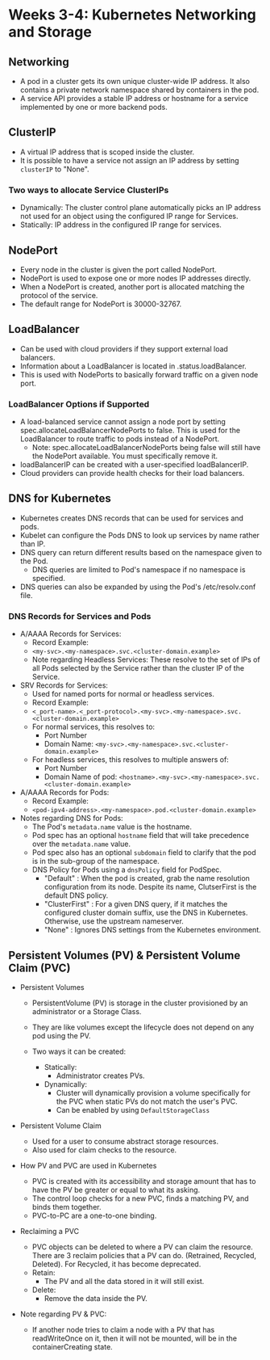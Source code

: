 # Weeks 3-4: **Kubernetes Networking and Storage**

## Networking

* A pod in a cluster gets its own unique cluster-wide IP address. It also contains a private network namespace shared by containers in the pod.
* A service API provides a stable IP address or hostname for a service implemented by one or more backend pods.

## ClusterIP

* A virtual IP address that is scoped inside the cluster.
* It is possible to have a service not assign an IP address by setting ``clusterIP`` to "None".

### Two ways to allocate Service ClusterIPs

* Dynamically: The cluster control plane automatically picks an IP address not used for an object using the
  configured IP range for Services.
* Statically: IP address in the configured IP range for services.

## NodePort

* Every node in the cluster is given the port called NodePort.
* NodePort is used to expose one or more nodes IP addresses directly.
* When a NodePort is created, another port is allocated matching the protocol of the service.
* The default range for NodePort is 30000-32767.

## LoadBalancer

* Can be used with cloud providers if they support external load balancers.
* Information about a LoadBalancer is located in .status.loadBalancer.
* This is used with NodePorts to basically forward traffic on a given node port.

### LoadBalancer Options if Supported

* A load-balanced service cannot assign a node port by setting spec.allocateLoadBalancerNodePorts to false. This is used for the LoadBalancer to route traffic to pods instead of a NodePort.
  * Note: spec.allocateLoadBalancerNodePorts being false will still have the NodePort available. You must specifically remove it.
* loadBalancerIP can be created with a user-specified loadBalancerIP.
* Cloud providers can provide health checks for their load balancers.

## DNS for Kubernetes

* Kubernetes creates DNS records that can be used for services and pods.
* Kubelet can configure the Pods DNS to look up services by name rather than IP.
* DNS query can return different results based on the namespace given to the Pod.
  * DNS queries are limited to Pod's namespace if no namespace is specified.
* DNS queries can also be expanded by using the Pod's /etc/resolv.conf file.

### DNS Records for Services and Pods

* A/AAAA Records for Services:
  * Record Example:
  * `<my-svc>.<my-namespace>.svc.<cluster-domain.example>`
  * Note regarding Headless Services: These resolve to the set of IPs of all Pods selected by the Service rather than the cluster IP of the Service.
* SRV Records for Services:
  * Used for named ports for normal or headless services.
  * Record Example:
  * `<_port-name>.<_port-protocol>.<my-svc>.<my-namespace>.svc.<cluster-domain.example>`
  * For normal services, this resolves to:
    * Port Number
    * Domain Name: `<my-svc>.<my-namespace>.svc.<cluster-domain.example>`
  * For headless services, this resolves to multiple answers of:
    * Port Number
    * Domain Name of pod: `<hostname>.<my-svc>.<my-namespace>.svc.<cluster-domain.example>`
* A/AAAA Records for Pods:
  * Record Example:
  * `<pod-ipv4-address>.<my-namespace>.pod.<cluster-domain.example>`
* Notes regarding DNS for Pods:
  * The Pod's `metadata.name` value is the hostname.
  * Pod spec has an optional `hostname` field that will take precedence over the `metadata.name` value.
  * Pod spec also has an optional `subdomain` field to clarify that the pod is in the sub-group of the namespace.
  * DNS Policy for Pods using a `dnsPolicy` field for PodSpec.
    * "Default" : When the pod is created, grab the name resolution configuration from its node. Despite its name, ClutserFirst is the default DNS policy.
    * "ClusterFirst" : For a given DNS query, if it matches the configured cluster domain suffix, use the DNS in Kubernetes. Otherwise, use the upstream nameserver.
    * "None" : Ignores DNS settings from the Kubernetes environment.

## Persistent Volumes (PV) & Persistent Volume Claim (PVC)

* Persistent Volumes

  * PersistentVolume (PV) is storage in the cluster provisioned by an administrator or a Storage Class.
  * They are like volumes except the lifecycle does not depend on any pod using the PV.
  * Two ways it can be created:

    * Statically:
      * Administrator creates PVs.
    * Dynamically:
      * Cluster will dynamically provision a volume specifically for the PVC when static PVs do not match the user's PVC.
      * Can be enabled by using `DefaultStorageClass`
* Persistent Volume Claim

  * Used for a user to consume abstract storage resources.
  * Also used for claim checks to the resource.
* How PV and PVC are used in Kubernetes

  * PVC is created with its accessibility and storage amount that has to have the PV be greater or equal to what its asking.
  * The control loop checks for a new PVC, finds a matching PV, and binds them together.
  * PVC-to-PC are a one-to-one binding.
* Reclaiming a PVC

  * PVC objects can be deleted to where a PV can claim the resource. There are 3 reclaim policies that a PV can do. (Retrained, Recycled, Deleted). For Recycled, it has become deprecated.
  * Retain:
    * The PV and all the data stored in it will still exist.
  * Delete:
    * Remove the data inside the PV.
* Note regarding PV & PVC:
  * If another node tries to claim a node with a PV that has readWriteOnce on it, then it will not be mounted, will be in the containerCreating state.
